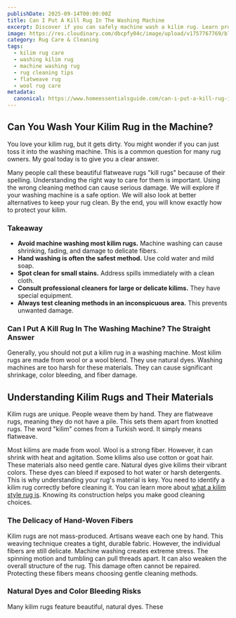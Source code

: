 ```yaml
---
publishDate: 2025-09-14T00:00:00Z
title: Can I Put A Kill Rug In The Washing Machine
excerpt: Discover if you can safely machine wash a kilim rug. Learn proper cleaning methods to protect your beautiful flatweave rug and maintain its condition.
image: https://res.cloudinary.com/dbcpfy04c/image/upload/v1757767769/blog_image_1757767769_ux2ztd.webp
category: Rug Care & Cleaning
tags:
  - kilim rug care
  - washing kilim rug
  - machine washing rug
  - rug cleaning tips
  - flatweave rug
  - wool rug care
metadata:
  canonical: https://www.homeessentialsguide.com/can-i-put-a-kill-rug-in-the-washing-machine
---
```


## Can You Wash Your Kilim Rug in the Machine?

You love your kilim rug, but it gets dirty. You might wonder if you can just toss it into the washing machine. This is a common question for many rug owners. My goal today is to give you a clear answer.

Many people call these beautiful flatweave rugs "kill rugs" because of their spelling. Understanding the right way to care for them is important. Using the wrong cleaning method can cause serious damage. We will explore if your washing machine is a safe option. We will also look at better alternatives to keep your rug clean. By the end, you will know exactly how to protect your kilim.

### Takeaway

*   **Avoid machine washing most kilim rugs.** Machine washing can cause shrinking, fading, and damage to delicate fibers.
*   **Hand washing is often the safest method.** Use cold water and mild soap.
*   **Spot clean for small stains.** Address spills immediately with a clean cloth.
*   **Consult professional cleaners for large or delicate kilims.** They have special equipment.
*   **Always test cleaning methods in an inconspicuous area.** This prevents unwanted damage.

### Can I Put A Kill Rug In The Washing Machine? The Straight Answer

Generally, you should not put a kilim rug in a washing machine. Most kilim rugs are made from wool or a wool blend. They use natural dyes. Washing machines are too harsh for these materials. They can cause significant shrinkage, color bleeding, and fiber damage.

## Understanding Kilim Rugs and Their Materials

Kilim rugs are unique. People weave them by hand. They are flatweave rugs, meaning they do not have a pile. This sets them apart from knotted rugs. The word "kilim" comes from a Turkish word. It simply means flatweave.

Most kilims are made from wool. Wool is a strong fiber. However, it can shrink with heat and agitation. Some kilims also use cotton or goat hair. These materials also need gentle care. Natural dyes give kilims their vibrant colors. These dyes can bleed if exposed to hot water or harsh detergents. This is why understanding your rug's material is key. You need to identify a kilim rug correctly before cleaning it. You can learn more about [what a kilim style rug is](https://homeessentialsguide.com/what-is-kill-style-rug). Knowing its construction helps you make good cleaning choices.

### The Delicacy of Hand-Woven Fibers

Kilim rugs are not mass-produced. Artisans weave each one by hand. This weaving technique creates a tight, durable fabric. However, the individual fibers are still delicate. Machine washing creates extreme stress. The spinning motion and tumbling can pull threads apart. It can also weaken the overall structure of the rug. This damage often cannot be repaired. Protecting these fibers means choosing gentle cleaning methods.

### Natural Dyes and Color Bleeding Risks

Many kilim rugs feature beautiful, natural dyes. These
